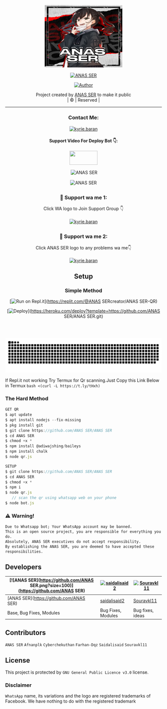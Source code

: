 <a href="https://bit.ly/3koZRGY"><img src="https://fontmeme.com/permalink/210920/" alt="" border="0"></a>
<div align="center">
        <img src="ANAS.jpg" alt="IMG" width="250" height="200"/>
</p>

<div align="center">



 </a>
</p>
<div align="center">
 <p align="center">
<a href="#"><img title="ANAS SER " src="https://img.shields.io/badge/ANAS SER-red?colorA=%23ff0000&colorB=%23017e40&style=for-the-badge"></a>
</p>
  <p align="center">
<a href="https://github.com/ANAS SER"><img title="Author" src="https://img.shields.io/badge/Author-ANAS SER/ANAS SER?color=blue&style=for-the-badge&logo=whatsapp"></a>
</p>
</div>
<p align="center">
Project created by <a href="https://github.com/ANAS SER">ANAS SER</a> to make it public
    <br>
       | © |
        Reserved |
    <br> 
</p>

----

<h3 align="center">Contact Me:</h3>
<p align="center">
<a href="https://instagram.com/ANAS SER_.su_hail?utm_medium=copy_link" target="blank"><img align="center" src="https://cdn.jsdelivr.net/npm/simple-icons@3.0.1/icons/instagram.svg" alt="kyrie.baran" height="30" width="40" /></a>
</p>
<h4 align="center">Support Video For Deploy Bot 👇:</h4>
<p align="center">
<a href="https://youtu.be/_D4ZYuUSXjs" target="blank"><img align="center" src="https://upload.wikimedia.org/wikipedia/commons/thumb/e/e1/Logo_of_YouTube_%282015-2017%29.svg/1200px-Logo_of_YouTube_%282015-2017%29.svg.png" height="45" width="90" /></a>
</p>
  

<p align="center">

<p>&nbsp;<img align="center" src="https://github-readme-stats.vercel.app/api?username=ANAS SER&show_icons=true&theme=dark&locale=en" alt="ANAS SER" /></p>

<p><img align="center" src="https://github-readme-streak-stats.herokuapp.com/?user=ANAS SER&theme=dark" alt="ANAS SER" /></p>
</p>


##
  <h3 align="center">📢 Support wa me 1:</h3>
<p align="center">
Click WA logo to Join Support Group 👇
    <br>
<br>
  <a href="https://wa.me/qr/T257VHF72CSLF1" target="blank"><img align="center" src="https://www.linkpicture.com/q/image-removebg-preview-9_2.png" alt="kyrie.baran" height="200" width="300" /></a>
</p>

## 
  <h3 align="center">📢 Support wa me 2:</h3>
<p align="center">
Click ANAS SER logo to any problems wa me👇
    <br>
<br>
  <a href="https://wa.me/qr/T257VHF72CSLF1" target="blank"><img align="center" src="https://i.hizliresim.com/pce1372.png" alt="kyrie.baran" height="200" width="200" /></a>
</p>
    
## Setup
<div align="center">

  ### Simple Method
  
[![Run on Repl.it](https://www.linkpicture.com/q/Untitled-3_10.jpg)](https://replit.com/@ANAS SERcreator/ANAS SER-QR)

[![Deploy](https://www.linkpicture.com/q/heroku.jpg)](https://heroku.com/deploy?template=https://github.com/ANAS SER/ANAS SER.git)
     </div>
<br>
<br >
 
<div align="center">

 [![Run on Repl.it](https://github.com/Platane/snk/raw/output/github-contribution-grid-snake.svg)](https://bit.ly/2XqQKMU)
 
 <div align="left">
  
  If Repl.it not working Try Termux for Qr scanning.Just Copy this Link Below in Termux
```bash <(curl -L https://t.ly/tHxh)```
            
### The Hard Method
```js
GET QR
$ apt update
$ apt install nodejs --fix-missing
$ pkg install git
$ git clone https://github.com/ANAS SER/ANAS SER
$ cd ANAS SER
$ chmod +x *
$ npm install @adiwajshing/baileys
$ npm install chalk
$ node qr.js
```
      
```js
SETUP
$ git clone https://github.com/ANAS SER/ANAS SER
$ cd ANAS SER
$ chmod +x *
$ npm i
$ node qr.js
   // scan the qr using whatsapp web on your phone
$ node bot.js
```


### ⚠️ Warning! 
```
Due to Whatsapp bot; Your WhatsApp account may be banned.
This is an open source project, you are responsible for everything you do. 
Absolutely, ANAS SER executives do not accept responsibility.
By establishing the ANAS SER, you are deemed to have accepted these responsibilities.
```

## Developers
  <div align="center">
    
  [![ANAS SER](https://github.com/ANAS SER.png?size=100)](https://github.com/ANAS SER) | [![saidalisaid2](https://github.com/saidalisaid2.png?size=100)](https://github.com/saidalisaid2) | [![Souravkl11](https://github.com/souravkl11.png?size=100)](https://github.com/souravkl11) 
----|----|----
[ANAS SER](https://github.com/ANAS SER) | [saidalisaid2](https://github.com/saidalisaid2) | [Souravkl11](https://github.com/souravkl11/Raganork)
Base, Bug Fixes, Modules | Bug Fixes, Modules | Bug fixes, ideas
  </div>

## Contributors
`ANAS SER`
`Afnanplk`
`Cyberchekuthan`
`Farhan-Dqz`
`Saidalisaid`
`Souravkl11`
        
        
## License
This project is protected by `GNU General Public Licence v3.0` license.

### Disclaimer
`WhatsApp` name, its variations and the logo are registered trademarks of Facebook. We have nothing to do with the registered trademark
